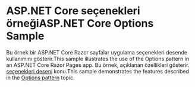 # <a name="aspnet-core-options-sample"></a><span data-ttu-id="b580a-101">ASP.NET Core seçenekleri örneği</span><span class="sxs-lookup"><span data-stu-id="b580a-101">ASP.NET Core Options Sample</span></span>

<span data-ttu-id="b580a-102">Bu örnek bir ASP.NET Core Razor sayfalar uygulama seçenekleri desende kullanımını gösterir.</span><span class="sxs-lookup"><span data-stu-id="b580a-102">This sample illustrates the use of the Options pattern in an ASP.NET Core Razor Pages app.</span></span> <span data-ttu-id="b580a-103">Bu örnek, açıklanan özellikleri gösterir. [seçenekleri deseni](https://docs.microsoft.com/aspnet/core/fundamentals/configuration/options) konu.</span><span class="sxs-lookup"><span data-stu-id="b580a-103">This sample demonstrates the features described in the [Options pattern](https://docs.microsoft.com/aspnet/core/fundamentals/configuration/options) topic.</span></span>
